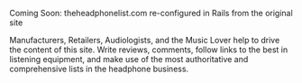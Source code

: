 Coming Soon: theheadphonelist.com re-configured in Rails from the original site

Manufacturers, Retailers, Audiologists, and the Music Lover help to drive the content
of this site. Write reviews, comments, follow links to the best in listening
equipment, and make use of the most authoritative and comprehensive lists in the
headphone business.
